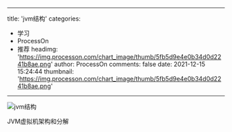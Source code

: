 
---
title: 'jvm结构'
categories: 
 - 学习
 - ProcessOn
 - 推荐
headimg: 'https://img.processon.com/chart_image/thumb/5fb5d9e4e0b34d0d2241b8ae.png'
author: ProcessOn
comments: false
date: 2021-12-15 15:24:44
thumbnail: 'https://img.processon.com/chart_image/thumb/5fb5d9e4e0b34d0d2241b8ae.png'
---

<div>   
<img class="thumb" alt="jvm结构" src="https://img.processon.com/chart_image/thumb/5fb5d9e4e0b34d0d2241b8ae.png" referrerpolicy="no-referrer">
<p>JVM虚拟机架构和分解</p>  
</div>
            
